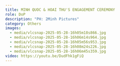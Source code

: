 ```yaml
---
title: MINH QUOC & HOAI THU'S ENGAGEMENT CEREMONY
role: DoP
description: "PH: 2Minh Pictures"
category: Others
images:
  - media/vlcsnap-2025-05-28-16h05m18s866.jpg
  - media/vlcsnap-2025-05-28-16h06m14s964.jpg
  - media/vlcsnap-2025-05-28-16h05m56s953.jpg
  - media/vlcsnap-2025-05-28-16h08m24s226.jpg
  - media/vlcsnap-2025-05-28-16h06m45s359.jpg
video: https://youtu.be/DudFhk1gFiQ
---
```

